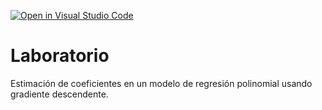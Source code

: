 [![Open in Visual Studio Code](https://classroom.github.com/assets/open-in-vscode-c66648af7eb3fe8bc4f294546bfd86ef473780cde1dea487d3c4ff354943c9ae.svg)](https://classroom.github.com/online_ide?assignment_repo_id=7673026&assignment_repo_type=AssignmentRepo)
# Laboratorio

Estimación de coeficientes en un modelo de regresión polinomial usando gradiente descendente.
